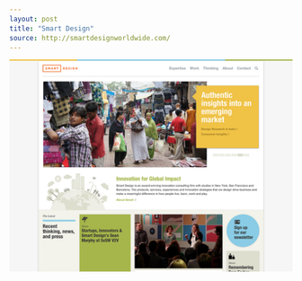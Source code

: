 ```yaml
---
layout: post
title: "Smart Design"
source: http://smartdesignworldwide.com/
---
```


<img src="/screenshots/smart-design.jpg">
